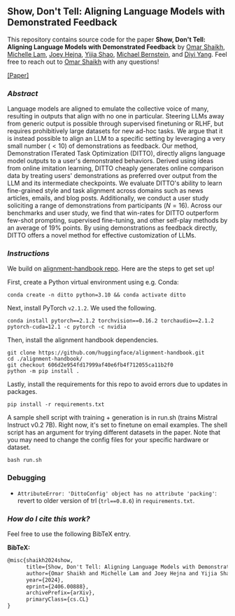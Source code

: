 ## Show, Don't Tell: Aligning Language Models with Demonstrated Feedback

This repository contains source code for the paper **Show, Don't Tell: Aligning Language Models with Demonstrated Feedback** by [Omar Shaikh](https://oshaikh.com/), [Michelle Lam](https://michelle123lam.github.io/), [Joey Hejna](http://joeyhejna.com/), [Yijia Shao](https://cs.stanford.edu/~shaoyj/), [Michael Bernstein](https://hci.stanford.edu/msb/), and [Diyi Yang](https://cs.stanford.edu/~diyiy/). Feel free to reach out to [Omar Shaikh](https://oshaikh.com/) with any questions!

[[Paper]](https://arxiv.org/abs/2406.00888)

### *Abstract* 

Language models are aligned to emulate the collective voice of many, resulting in outputs that align with no one in particular. Steering LLMs away from generic output is possible through supervised finetuning or RLHF, but requires prohibitively large datasets for new ad-hoc tasks. We argue that it is instead possible to align an LLM to a specific setting by leveraging a very small number ($<10$) of demonstrations as feedback. Our method, Demonstration ITerated Task Optimization (DITTO), directly aligns language model outputs to a user's demonstrated behaviors. Derived using ideas from online imitation learning, DITTO cheaply generates online comparison data by treating users' demonstrations as preferred over output from the LLM and its intermediate checkpoints. We evaluate DITTO's ability to learn fine-grained style and task alignment across domains such as news articles, emails, and blog posts. Additionally, we conduct a user study soliciting a range of demonstrations from participants ($N=16$). Across our benchmarks and user study, we find that win-rates for DITTO outperform few-shot prompting, supervised fine-tuning, and other self-play methods by an average of 19\% points. By using demonstrations as feedback directly, DITTO offers a novel method for effective customization of LLMs.

### *Instructions*

We build on [alignment-handbook repo](https://github.com/huggingface/alignment-handbook). Here are the steps to get set up!

First, create a Python virtual environment using e.g. Conda:
```shell
conda create -n ditto python=3.10 && conda activate ditto
```

Next, install PyTorch `v2.1.2`. We used the following.

```shell
conda install pytorch==2.1.2 torchvision==0.16.2 torchaudio==2.1.2 pytorch-cuda=12.1 -c pytorch -c nvidia
```

Then, install the alignment handbook dependencies.

```shell
git clone https://github.com/huggingface/alignment-handbook.git
cd ./alignment-handbook/
git checkout 606d2e954fd17999af40e6fb4f712055ca11b2f0
python -m pip install .
```

Lastly, install the requirements for this repo to avoid errors due to updates in packages. 

```shell 
pip install -r requirements.txt
```

A sample shell script with training + generation is in run.sh (trains Mistral Instruct v0.2 7B). Right now, it's set to finetune on email examples. The shell script has an argument for trying different datasets in the paper. Note that you may need to change the config files for your specific hardware or dataset.

```shell 
bash run.sh
```

### Debugging

* `AttributeError: 'DittoConfig' object has no attribute 'packing'`: revert to older version of trl (`trl==0.8.6`) in `requirements.txt`. 


### *How do I cite this work?* 

Feel free to use the following BibTeX entry.

**BibTeX:**

```tex
@misc{shaikh2024show,
      title={Show, Don't Tell: Aligning Language Models with Demonstrated Feedback}, 
      author={Omar Shaikh and Michelle Lam and Joey Hejna and Yijia Shao and Michael Bernstein and Diyi Yang},
      year={2024},
      eprint={2406.00888},
      archivePrefix={arXiv},
      primaryClass={cs.CL}
}
```

